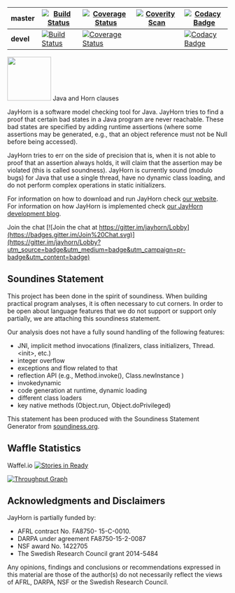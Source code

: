 | **master** | [![Build Status](https://travis-ci.org/jayhorn/jayhorn.svg?branch=master)](https://travis-ci.org/jayhorn/jayhorn) | [![Coverage Status](https://coveralls.io/repos/jayhorn/jayhorn/badge.svg?branch=master&service=github)](https://coveralls.io/github/jayhorn/jayhorn?branch=master) | [![Coverity Scan](https://scan.coverity.com/projects/6013/badge.svg)](https://scan.coverity.com/projects/6013) | [![Codacy Badge](https://api.codacy.com/project/badge/Grade/28a133096dce4f4396f27459af39afd4)](https://www.codacy.com/app/martinschaef/jayhorn?utm_source=github.com&amp;utm_medium=referral&amp;utm_content=jayhorn/jayhorn&amp;utm_campaign=Badge_Grade) |
| --- | --- | --- | --- | --- |
| **devel** | [![Build Status](https://travis-ci.org/jayhorn/jayhorn.svg?branch=devel)](https://travis-ci.org/jayhorn/jayhorn) | [![Coverage Status](https://coveralls.io/repos/jayhorn/jayhorn/badge.svg?branch=devel&service=github)](https://coveralls.io/github/jayhorn/jayhorn?branch=devel) | | [![Codacy Badge](https://api.codacy.com/project/badge/Grade/28a133096dce4f4396f27459af39afd4)](https://www.codacy.com/app/martinschaef/jayhorn?utm_source=github.com&amp;utm_medium=referral&amp;utm_content=jayhorn/jayhorn&amp;utm_campaign=Badge_Grade) | 


<img src="http://jayhorn.github.io/jayhorn/images/rhino.png" height=100> Java and Horn clauses

JayHorn is a software model checking tool for Java. JayHorn tries to find a proof that certain bad states in a Java program are never reachable. These bad states are specified by adding runtime assertions (where some assertions may be generated, e.g., that an object reference must not be Null before being accessed). 


JayHorn tries to err on the side of precision that is, when it is not able to proof that an assertion always holds, it will claim that the assertion may be violated (this is called soundness). JayHorn is currently sound (modulo bugs) for Java that use a single thread, have no dynamic class loading, and do not perform complex operations in static initializers.

For information on how to download and run JayHorn check [our website](http://jayhorn.github.io/jayhorn/). For information on how JayHorn is implemented check
[our JayHorn development blog](http://jayhorn.github.io/jayhorn/jekyll/2016/08/01/model-checking-java/).


Join the chat [![Join the chat at https://gitter.im/jayhorn/Lobby](https://badges.gitter.im/Join%20Chat.svg)](https://gitter.im/jayhorn/Lobby?utm_source=badge&utm_medium=badge&utm_campaign=pr-badge&utm_content=badge)

## Soundines Statement
This project has been done in the spirit of soundiness. When building practical program analyses, it is often necessary to cut corners. In order to be open about language features that we do not support or support only partially, we are attaching this soundiness statement.

Our analysis does not have a fully sound handling of the following features:
- JNI, implicit method invocations (finalizers, class initializers, Thread.&lt;init&gt;, etc.)
- integer overflow
- exceptions and flow related to that
- reflection API (e.g., Method.invoke(), Class.newInstance )
- invokedynamic
- code generation at runtime, dynamic loading
- different class loaders
- key native methods (Object.run, Object.doPrivileged)

This statement has been produced with the Soundiness Statement Generator from [soundiness.org](http://soundiness.org).

## Waffle Statistics
Waffel.io [![Stories in Ready](https://badge.waffle.io/jayhorn/jayhorn.svg?label=ready&title=Ready)](http://waffle.io/jayhorn/jayhorn)


[![Throughput Graph](https://graphs.waffle.io/jayhorn/jayhorn/throughput.svg)](https://waffle.io/jayhorn/jayhorn/metrics/throughput)

## Acknowledgments and Disclaimers

JayHorn is partially funded by:

   * AFRL contract No. FA8750- 15-C-0010.
   * DARPA under agreement FA8750-15-2-0087
   * NSF award No. 1422705
   * The Swedish Research Council grant 2014-5484
   
Any opinions, findings and conclusions or recommendations expressed in
this material are those of the author(s) do not necessarily
reflect the views of AFRL, DARPA, NSF or the Swedish Research Council.
